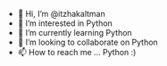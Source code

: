 - 👋 Hi, I’m @itzhakaltman
- 👀 I’m interested in Python
- 🌱 I’m currently learning Python
- 💞️ I’m looking to collaborate on Python
- 📫 How to reach me ... Python :)

<!---
itzhakaltman/itzhakaltman is a ✨ special ✨ repository because its `README.md` (this file) appears on your GitHub profile.
You can click the Preview link to take a look at your changes.
--->
